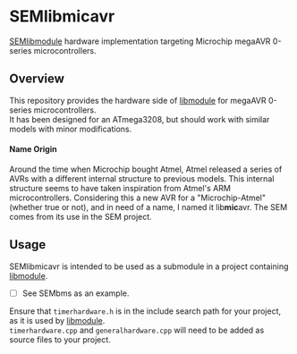 # SEMlibmicavr
[SEMlibmodule][libmodule] hardware implementation targeting Microchip megaAVR 0-series microcontrollers.

## Overview
This repository provides the hardware side of [libmodule] for megaAVR 0-series microcontrollers.\
It has been designed for an ATmega3208, but should work with similar models with minor modifications.

#### Name Origin
Around the time when Microchip bought Atmel, Atmel released a series of AVRs with a different internal structure to previous models.
This internal structure seems to have taken inspiration from Atmel's ARM microcontrollers.
Considering this a new AVR for a "Microchip-Atmel" (whether true or not), and in need of a name, I named it lib**mic**avr.
The SEM comes from its use in the SEM project.

## Usage
SEMlibmicavr is intended to be used as a submodule in a project containing [libmodule].
- [ ] See SEMbms as an example.

Ensure that `timerhardware.h` is in the include search path for your project, as it is used by [libmodule].\
`timerhardware.cpp` and `generalhardware.cpp` will need to be added as source files to your project.

[libmodule]: https://github.com/TeddyHut/SEMlibmodule
